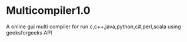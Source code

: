 # Multicompiler1.0
A online gui multi compiler for run c,c++,java,python,c#,perl,scala using geeksforgeeks API 
